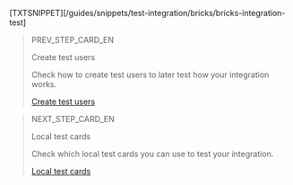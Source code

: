 [TXTSNIPPET][/guides/snippets/test-integration/bricks/bricks-integration-test]

> PREV_STEP_CARD_EN
>
> Create test users
>
> Check how to create test users to later test how your integration works.
>
> [Create test users](/developers/en/docs/checkout-bricks/card-payment-brick/integration-test/create-test-users)

> NEXT_STEP_CARD_EN
>
> Local test cards
>
> Check which local test cards you can use to test your integration.
>
> [Local test cards](/developers/en/docs/checkout-bricks/card-payment-brick/integration-test/test-cards)